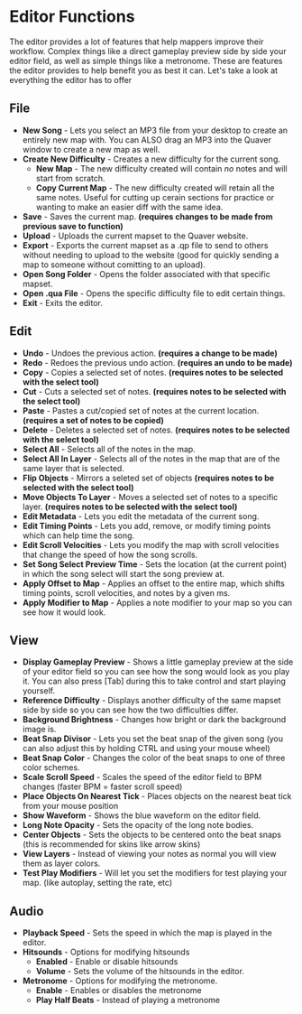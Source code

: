 # Editor Functions

The editor provides a lot of features that help mappers improve their workflow. Complex things like a direct gameplay preview side by side your editor field, as well as simple
things like a metronome. These are features the editor provides to help benefit you as best it can. Let's take a look at everything the editor has to offer

## File
- **New Song** - Lets you select an MP3 file from your desktop to create an entirely new map with. You can ALSO drag an MP3 into the Quaver window to create a new map as well.
- **Create New Difficulty** - Creates a new difficulty for the current song.
  - **New Map** - The new difficulty created will contain *no* notes and will start from scratch.
  - **Copy Current Map** - The new difficulty created will retain all the same notes. Useful for cutting up cerain sections for practice or wanting to make an easier diff with
  the same idea.
- **Save** - Saves the current map. **(requires changes to be made from previous save to function)**
- **Upload** - Uploads the current mapset to the Quaver website.
- **Export** - Exports the current mapset as a .qp file to send to others without needing to upload to the website (good for quickly sending a map to someone without comitting to
an upload).
- **Open Song Folder** - Opens the folder associated with that specific mapset.
- **Open .qua File** - Opens the specific difficulty file to edit certain things.
- **Exit** - Exits the editor.

## Edit
- **Undo** - Undoes the previous action. **(requires a change to be made)**
- **Redo** - Redoes the previous undo action. **(requires an undo to be made)**
- **Copy** - Copies a selected set of notes. **(requires notes to be selected with the select tool)**
- **Cut** - Cuts a selected set of notes. **(requires notes to be selected with the select tool)**
- **Paste** - Pastes a cut/copied set of notes at the current location. **(requires a set of notes to be copied)**
- **Delete** - Deletes a selected set of notes. **(requires notes to be selected with the select tool)**
- **Select All** - Selects all of the notes in the map.
- **Select All In Layer** - Selects all of the notes in the map that are of the same layer that is selected.
- **Flip Objects** - Mirrors a seleted set of objects **(requires notes to be selected with the select tool)**
- **Move Objects To Layer** - Moves a selected set of notes to a specific layer. **(requires notes to be selected with the select tool)**
- **Edit Metadata** - Lets you edit the metadata of the current song.
- **Edit Timing Points** - Lets you add, remove, or modify timing points which can help time the song.
- **Edit Scroll Velocities** - Lets you modify the map with scroll velocities that change the speed of how the song scrolls. 
- **Set Song Select Preview Time** - Sets the location (at the current point) in which the song select will start the song preview at.
- **Apply Offset to Map** - Applies an offset to the entire map, which shifts timing points, scroll velocities, and notes by a given ms.
- **Apply Modifier to Map** - Applies a note modifier to your map so you can see how it would look.

## View
- **Display Gameplay Preview** - Shows a little gameplay preview at the side of your editor field so you can see how the song would look as you play it. You can also
press [Tab] during this to take control and start playing yourself.
- **Reference Difficulty** - Displays another difficulty of the same mapset side by side so you can see how the two difficulties differ.
- **Background Brightness** - Changes how bright or dark the background image is.
- **Beat Snap Divisor** - Lets you set the beat snap of the given song (you can also adjust this by holding CTRL and using your mouse wheel)
- **Beat Snap Color** - Changes the color of the beat snaps to one of three color schemes.
- **Scale Scroll Speed** - Scales the speed of the editor field to BPM changes (faster BPM = faster scroll speed)
- **Place Objects On Nearest Tick** - Places objects on the nearest beat tick from your mouse position
- **Show Waveform** - Shows the blue waveform on the editor field.
- **Long Note Opacity** - Sets the opacity of the long note bodies.
- **Center Objects** - Sets the objects to be centered onto the beat snaps (this is recommended for skins like arrow skins)
- **View Layers** - Instead of viewing your notes as normal you will view them as layer colors.
- **Test Play Modifiers** - Will let you set the modifiers for test playing your map. (like autoplay, setting the rate, etc)

## Audio
- **Playback Speed** - Sets the speed in which the map is played in the editor.
- **Hitsounds** - Options for modifying hitsounds
  - **Enabled** - Enable or disable hitsounds
  - **Volume** - Sets the volume of the hitsounds in the editor.
- **Metronome** - Options for modifying the metronome.
  - **Enable** - Enables or disables the metronome
  - **Play Half Beats** - Instead of playing a metronome
